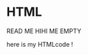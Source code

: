 # HTML
READ ME HIHI ME EMPTY 
<!DOCTYPE html>
<html>
<head>
	<title>Hey !</title>
</head>
<body>
<p>here is my HTMLcode !</p>
</body>
</html>
